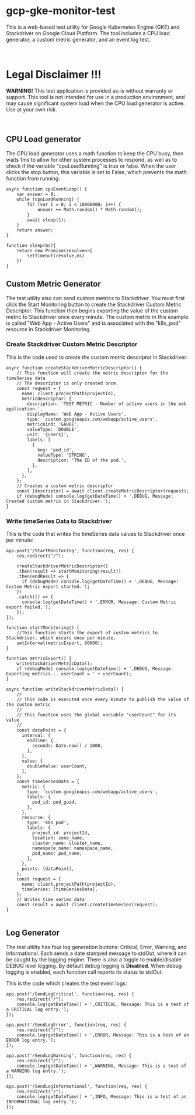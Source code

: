 # gcp-gke-monitor-test
This is a web-based test utility for Google Kubernetes Engine (GKE) and Stackdriver on Google Cloud Platform. The tool includes a CPU load generator, a custom metric generator, and an event log test.

&nbsp;

# Legal Disclaimer !!!
**WARNING!** This test application is provided as-is without warranty or support. This tool is not intended for use in a production environment, and may cause significant system load when the CPU load generator is active. Use at your own risk.

&nbsp;

## CPU Load generator
The CPU load generator uses a math function to keep the CPU busy, then waits 1ms to allow for other system processes to respond, as well as to check if the variable "cpuLoadRunning" is true or false. When the user clicks the stop button, this variable is set to False, which prevents the math function from running.
```
async function cpuEventLoop() {
	var answer = 0;
	while (cpuLoadRunning) {
		for (var i = 0; i < 10000000; i++) {
			answer += Math.random() * Math.random();
		}
		await sleep(1);
	}
	return answer;
}

function sleep(ms){
    return new Promise(resolve=>{
        setTimeout(resolve,ms)
    })
}
```

## Custom Metric Generator
The test utility also can send custom metrics to Stackdriver.  You must first click the Start Monitoring button to create the Stackdriver Custom Metric Descriptor. This function then begins exporting the value of the custom metric to Stackdriver once every minute. The custom metric in this example is called "Web App - Active Users" and is associated with the "k8s_pod" resource in Stackdriver Monitoring.

### Create Stackdriver Custom Metric Descriptor
This is the code used to create the custom metric descriptor in Stackdriver:
```
async function createStackdriverMetricDescriptor() {
	// This function will create the metric descriptor for the timeSeries data
	// The descriptor is only created once.
	const request = {
	  name: client.projectPath(projectId),
	  metricDescriptor: {
		description: 'TEST METRIC - Number of active users in the web application.',
		displayName: 'Web App - Active Users',
		type: 'custom.googleapis.com/webapp/active_users',
		metricKind: 'GAUGE',
		valueType: 'DOUBLE',
		unit: '{users}',
		labels: [
		  {
			key: 'pod_id',
			valueType: 'STRING',
			description: 'The ID of the pod.',
		  },
		],
	  },
	};
	// Creates a custom metric descriptor
	const [descriptor] = await client.createMetricDescriptor(request);
	if (debugMode) console.log(getDateTime() + ',DEBUG, Message: Created custom metric in Stackdriver.');
}
```

### Write timeSeries Data to Stackdriver
This is the code that writes the timeSeries data values to Stackdriver once per minute:
```
app.post('/StartMonitoring', function(req, res) {
	res.redirect("/");

	createStackdriverMetricDescriptor()
	.then(result => startMonitoring(result))
	.then(endResult => {
	  if (debugMode) console.log(getDateTime() + ',DEBUG, Message: Custom Metric export started.');
	})
	.catch(() => {
	  console.log(getDateTime() + ',ERROR, Message: Custom Metric export failed.');
	});
});

function startMonitoring() {
	//This function starts the export of custom metrics to Stackdriver, which occurs once per minute.
	setInterval(metricExport, 60000);
}

function metricExport() {
	writeStackdriverMetricData();
	if (debugMode) console.log(getDateTime() + ',DEBUG, Message: Exporting metrics... userCount = ' + userCount);
}

async function writeStackdriverMetricData() {
	//
	// This code is executed once every minute to publish the value of the custom metric
	//
	// This function uses the global variable "userCount" for its value
	//
	const dataPoint = {
	  interval: {
		endTime: {
		  seconds: Date.now() / 1000,
		},
	  },
	  value: {
		doubleValue: userCount,
	  },
	};
	const timeSeriesData = {
	  metric: {
		type: 'custom.googleapis.com/webapp/active_users',
		labels: {
		  pod_id: pod_guid,
		},
	  },
	  resource: {
		type: 'k8s_pod',
		labels: {
		  project_id: projectId,
		  location: zone_name,
		  cluster_name: cluster_name,
		  namespace_name: namespace_name,
		  pod_name: pod_name,
		},
	  },
	  points: [dataPoint],
	};
	const request = {
	  name: client.projectPath(projectId),
	  timeSeries: [timeSeriesData],
	};
	// Writes time series data
	const result = await client.createTimeSeries(request);
}


```


## Log Generator
The test utility has four log generation buttons: Critical, Error, Warning, and Informational. Each sends a date stamped message to stdOut, where it can be caught by the logging engine.  There is also a toggle to enable/disable DEBUG level logging. By default debug logging is **Disabled**. When debug logging is enabled, each function call reports its status to stdOut.

This is the code which creates the test event logs:
```
app.post('/SendLogCritical', function(req, res) {
	res.redirect("/");
	console.log(getDateTime() + ',CRITICAL, Message: This is a test of a CRITICAL log entry.');
});

app.post('/SendLogError', function(req, res) {
	res.redirect("/");
	console.log(getDateTime() + ',ERROR, Message: This is a test of an ERROR log entry.');
});

app.post('/SendLogWarning', function(req, res) {
	res.redirect("/");
	console.log(getDateTime() + ',WARNING, Message: This is a test of a WARNING log entry.');
});

app.post('/SendLogInformational', function(req, res) {
	res.redirect("/");
	console.log(getDateTime() + ',INFO, Message: This is a test of an INFORMATIONAL log entry.');
});
```

